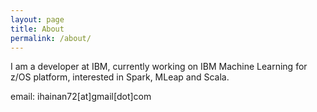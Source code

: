 ```yaml
---
layout: page
title: About
permalink: /about/
---
```


I am a developer at IBM, currently working on IBM Machine Learning for z/OS platform, interested in Spark, MLeap and Scala.

email: ihainan72[at]gmail[dot]com
